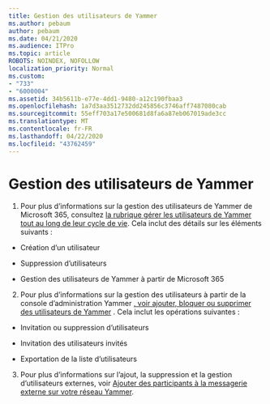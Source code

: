 ```yaml
---
title: Gestion des utilisateurs de Yammer
ms.author: pebaum
author: pebaum
ms.date: 04/21/2020
ms.audience: ITPro
ms.topic: article
ROBOTS: NOINDEX, NOFOLLOW
localization_priority: Normal
ms.custom:
- "733"
- "6000004"
ms.assetid: 34b5611b-e77e-4dd1-9480-a12c190fbaa3
ms.openlocfilehash: 1a7d3aa3512732dd245856c3746aff7487080cab
ms.sourcegitcommit: 55eff703a17e500681d8fa6a87eb067019ade3cc
ms.translationtype: MT
ms.contentlocale: fr-FR
ms.lasthandoff: 04/22/2020
ms.locfileid: "43762459"
---
```

# <a name="managing-yammer-users"></a>Gestion des utilisateurs de Yammer

1. Pour plus d’informations sur la gestion des utilisateurs de Yammer de Microsoft 365, consultez [la rubrique gérer les utilisateurs de Yammer tout au long de leur cycle de vie](https://docs.microsoft.com/yammer/manage-yammer-users/manage-users-across-their-lifecycle). Cela inclut des détails sur les éléments suivants :

  - Création d’un utilisateur

  - Suppression d’utilisateurs

  - Gestion des utilisateurs de Yammer à partir de Microsoft 365

2. Pour plus d’informations sur la gestion des utilisateurs à partir de la console d’administration Yammer [, voir ajouter, bloquer ou supprimer des utilisateurs de Yammer](https://alchemyportal.azurewebsites.net/Rule/ManageYammer%20users%20across%20their%20lifecycle%20from%20Office%20365) . Cela inclut les opérations suivantes :

  - Invitation ou suppression d’utilisateurs

  - Invitation des utilisateurs invités

  - Exportation de la liste d’utilisateurs

3. Pour plus d’informations sur l’ajout, la suppression et la gestion d’utilisateurs externes, voir [Ajouter des participants à la messagerie externe sur votre réseau Yammer](https://docs.microsoft.com/yammer/work-with-external-users/add-external-participants).
